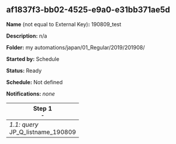 ## af1837f3-bb02-4525-e9a0-e31bb371ae5d

**Name** (not equal to External Key)**:** 190809_test

**Description:** n/a

**Folder:** my automations/japan/01_Regular/2019/201908/

**Started by:** Schedule

**Status:** Ready

**Schedule:** Not defined

**Notifications:** _none_


| Step 1<br>_<small>-</small>_ |
| --- |
| _1.1: query_<br>JP_Q_listname_190809 |
